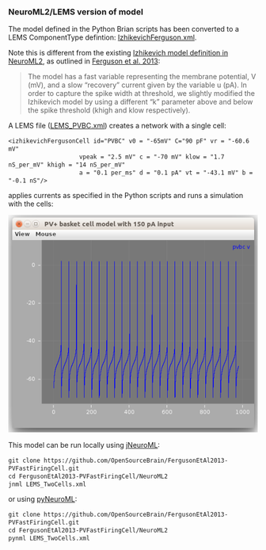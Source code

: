 ### NeuroML2/LEMS version of model 

The model defined in the Python Brian scripts has been converted to a LEMS ComponentType defintion: [IzhikevichFerguson.xml](https://github.com/OpenSourceBrain/FergusonEtAl2013-PVFastFiringCell/blob/master/NeuroML2/IzhikevichFerguson.xml).

Note this is different from the existing [Izhikevich model definition in NeuroML2](https://neuroml.org/NeuroML2CoreTypes/Cells.html#izhikevichCell), as outlined in [Ferguson et al. 2013](http://journal.frontiersin.org/article/10.3389/fncom.2013.00144/abstract):

> The model has a fast variable representing the membrane potential, V (mV), 
and a slow “recovery” current given by the variable u (pA).
In order to capture the spike width at threshold, we slightly modified the 
Izhikevich model by using a different “k” parameter above
and below the spike threshold (khigh and klow respectively).

A LEMS file ([LEMS_PVBC.xml](https://github.com/OpenSourceBrain/FergusonEtAl2013-PVFastFiringCell/blob/master/NeuroML2/LEMS_PVBC.xml)) creates a network with a single cell:

	<izhikevichFergusonCell id="PVBC" v0 = "-65mV" C="90 pF" vr = "-60.6 mV"
                        vpeak = "2.5 mV" c = "-70 mV" klow = "1.7 nS_per_mV" khigh = "14 nS_per_mV"
                        a = "0.1 per_ms" d = "0.1 pA" vt = "-43.1 mV" b = "-0.1 nS"/>
                            
applies currents as specified in the Python scripts and runs a simulation with the cells:

![](https://raw.githubusercontent.com/OpenSourceBrain/FergusonEtAl2013-PVFastFiringCell/master/NeuroML2/PVBC.png)
  
This model can be run locally using [jNeuroML](https://github.com/NeuroML/jNeuroML):
  
    git clone https://github.com/OpenSourceBrain/FergusonEtAl2013-PVFastFiringCell.git
    cd FergusonEtAl2013-PVFastFiringCell/NeuroML2
    jnml LEMS_TwoCells.xml
    
or using [pyNeuroML](https://github.com/NeuroML/pyNeuroML):
  
    git clone https://github.com/OpenSourceBrain/FergusonEtAl2013-PVFastFiringCell.git
    cd FergusonEtAl2013-PVFastFiringCell/NeuroML2
    pynml LEMS_TwoCells.xml
  
  

